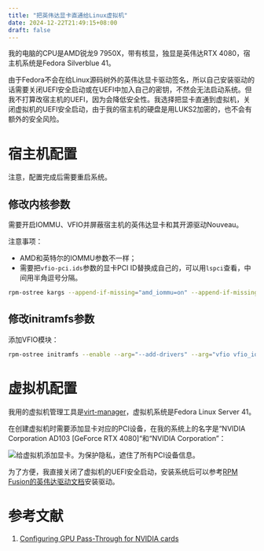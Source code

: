 ```yaml
---
title: "把英伟达显卡直通给Linux虚拟机"
date: 2024-12-22T21:49:15+08:00
draft: false
---
```


我的电脑的CPU是AMD锐龙9 7950X，带有核显，独显是英伟达RTX 4080，宿主机系统是Fedora Silverblue 41。

由于Fedora不会在给Linux源码树外的英伟达显卡驱动签名，所以自己安装驱动的话需要关闭UEFI安全启动或在UEFI中加入自己的密钥，不然会无法启动系统。但我不打算改宿主机的UEFI，因为会降低安全性。我选择把显卡直通到虚拟机，关闭虚拟机的UEFI安全启动，由于我的宿主机的硬盘是用LUKS2加密的，也不会有额外的安全风险。

# 宿主机配置

注意，配置完成后需要重启系统。

## 修改内核参数

需要开启IOMMU、VFIO并屏蔽宿主机的英伟达显卡和其开源驱动Nouveau。

注意事项：

* AMD和英特尔的IOMMU参数不一样；
* 需要把`vfio-pci.ids`参数的显卡PCI ID替换成自己的，可以用`lspci`查看，中间用半角逗号分隔。

```bash
rpm-ostree kargs --append-if-missing="amd_iommu=on" --append-if-missing="iommu=pt" --append-if-missing="rd.driver.pre=vfio_pci" --append-if-missing=rd.driver.blacklist=nouveau --append-if-missing=modprobe.blacklist=nouveau --append-if-missing="vfio-pci.ids=XXXX,YYYY"
```

## 修改initramfs参数

添加VFIO模块：

```bash
rpm-ostree initramfs --enable --arg="--add-drivers" --arg="vfio vfio_iommu_type1 vfio_pci"
```

# 虚拟机配置


我用的虚拟机管理工具是[virt-manager](https://virt-manager.org/)，虚拟机系统是Fedora Linux Server 41。

在创建虚拟机时需要添加显卡对应的PCI设备，在我的系统上的名字是“NVIDIA Corporation AD103 [GeForce RTX 4080]“和“NVIDIA Corporation”：

![给虚拟机添加显卡。为保护隐私，遮住了所有PCI设备信息。](https://blog-files.junjie.pro/images/a046ef14-227f-4adc-9431-29d89db0a4aa)

为了方便，我直接关闭了虚拟机的UEFI安全启动，安装系统后可以参考[RPM Fusion的英伟达驱动文档](https://rpmfusion.org/Howto/NVIDIA)安装驱动。

# 参考文献

1. [Configuring GPU Pass-Through for NVIDIA cards](https://doc.opensuse.org/documentation/leap/virtualization/html/book-virtualization/app-gpu-passthru.html)
